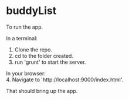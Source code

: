 buddyList
=====================

To run the app.

In a terminal:<br />
1. Clone the repo.<br />
2. cd to the folder created. <br />
3. run 'grunt' to start the server. <br />

In your browser:<br />
4. Navigate to 'http://localhost:9000/index.html'.<br />

That should bring up the app.
